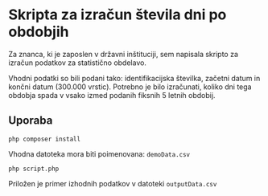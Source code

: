# Skripta za izračun števila dni po obdobjih

Za znanca, ki je zaposlen v državni inštituciji, sem napisala skripto za izračun podatkov za statistično obdelavo. 

Vhodni podatki so bili podani tako: identifikacijska številka, začetni datum in končni datum (300.000 vrstic). Potrebno je bilo izračunati, koliko dni tega obdobja spada v vsako izmed podanih fiksnih 5 letnih obdobij.

## Uporaba

    php composer install

Vhodna datoteka mora biti poimenovana: `demoData.csv`

    php script.php

Priložen je primer izhodnih podatkov v datoteki `outputData.csv` 
